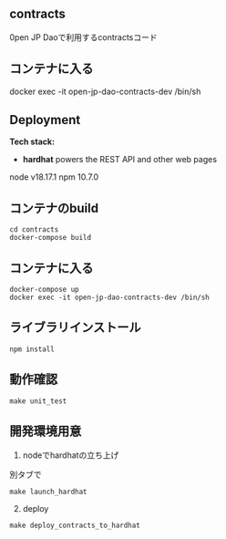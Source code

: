 ## contracts

0pen JP Daoで利用するcontractsコード

## コンテナに入る

docker exec -it open-jp-dao-contracts-dev /bin/sh

## Deployment

**Tech stack:**

- **hardhat** powers the REST API and other web pages

node v18.17.1
npm 10.7.0

## コンテナのbuild

```
cd contracts
docker-compose build
```

## コンテナに入る

```
docker-compose up
docker exec -it open-jp-dao-contracts-dev /bin/sh
```

## ライブラリインストール

```
npm install
```

## 動作確認

```
make unit_test
```

## 開発環境用意

1. nodeでhardhatの立ち上げ

別タブで

```
make launch_hardhat
```

2. deploy

```
make deploy_contracts_to_hardhat
```
